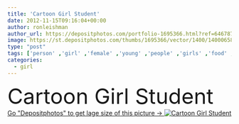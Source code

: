 ```yaml
---
title: 'Cartoon Girl Student'
date: 2012-11-15T09:16:04+00:00
author: ronleishman
author_url: https://depositphotos.com/portfolio-1695366.html?ref=64678756
image: https://st.depositphotos.com/thumbs/1695366/vector/1400/14000658/api_thumb_450.jpg?forcejpeg=true
type: "post"
tags: ['person' ,'girl' ,'female' ,'young' ,'people' ,'girls' ,'food' ,'apple' ,'fruit' ,'child' ,'cartoon' ,'children' ,'kids' ,'kid' ,'school' ,'with' ,'learning' ,'education' ,'schoolgirl' ,'learn' ,'apples' ,'student' ,'backpack' ,'books' ,'pupils' ,'fruits' ,'pupil' ,'schools' ,'students' ,'schoolgirls' ]
categories: 
  - girl
---
```

<div aling="center">
            <font size="60"> Cartoon Girl Student</font>   
</div>
<div>
    <a href='https://st.depositphotos.com/thumbs/1695366/vector/1400/14000658/api_thumb_450.jpg?forcejpeg=true?ref=64678756' target=_blank > Go "Depositphotos" to get lage size of this picture ->
        <img href='https://st.depositphotos.com/thumbs/1695366/vector/1400/14000658/api_thumb_450.jpg?forcejpeg=true?ref=64678756' src='https://st.depositphotos.com/1695366/1400/v/950/depositphotos_14000658-stock-illustration-cartoon-girl-student.jpg?forcejpeg=true' alt='Cartoon Girl Student' >
    </a>
</div>
